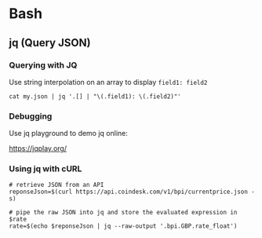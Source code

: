 # Bash

## jq (Query JSON)

### Querying with JQ 
Use string interpolation on an array to display `field1: field2`

`cat my.json | jq '.[] | "\(.field1): \(.field2)"' `

### Debugging 
Use jq playground to demo jq online:

https://jqplay.org/

### Using jq with cURL
```
# retrieve JSON from an API
reponseJson=$(curl https://api.coindesk.com/v1/bpi/currentprice.json -s)

# pipe the raw JSON into jq and store the evaluated expression in $rate 
rate=$(echo $reponseJson | jq --raw-output '.bpi.GBP.rate_float') 
  ```
